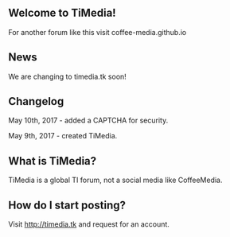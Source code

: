 ## Welcome to TiMedia! 
For another forum like this visit coffee-media.github.io

## News
We are changing to timedia.tk soon!

## Changelog
May 10th, 2017 - added a CAPTCHA for security.

May 9th, 2017 - created TiMedia.

## What is TiMedia?
TiMedia is a global TI forum, not a social media like CoffeeMedia.

## How do I start posting?
Visit http://timedia.tk and request for an account.
